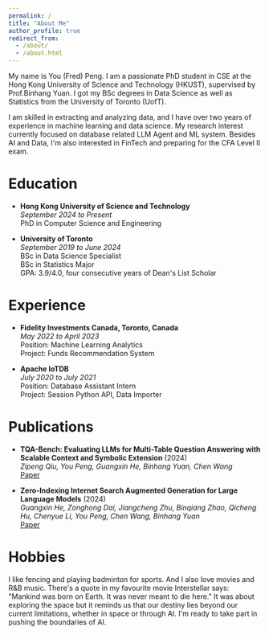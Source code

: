 ```yaml
---
permalink: /
title: "About Me"
author_profile: true
redirect_from: 
  - /about/
  - /about.html
---
```


My name is You (Fred) Peng. I am a passionate PhD student in CSE at the Hong Kong University of Science and Technology (HKUST), supervised by Prof.Binhang Yuan. I got my BSc degrees in Data Science as well as Statistics from the University of Toronto (UofT).

I am skilled in extracting and analyzing data, and I have over two years of experience in machine learning and data science. My research interest currently focused on database related LLM Agent and ML system. Besides AI and Data, I'm also interested in FinTech and preparing for the CFA Level II exam.

Education
======
- **Hong Kong University of Science and Technology**\
    *September 2024 to Present*\
    PhD in Computer Science and Engineering

- **University of Toronto**\
    *September 2019 to June 2024*\
    BSc in Data Science Specialist\
    BSc in Statistics Major\
    GPA: 3.9/4.0, four consecutive years of Dean's List Scholar

Experience
======
- **Fidelity Investments Canada, Toronto, Canada**\
    *May 2022 to April 2023*\
    Position: Machine Learning Analytics\
    Project: Funds Recommendation System

- **Apache IoTDB**\
    *July 2020 to July 2021*\
    Position: Database Assistant Intern\
    Project: Session Python API, Data Importer

Publications
======
- **TQA-Bench: Evaluating LLMs for Multi-Table Question Answering with Scalable Context and Symbolic Extension** (2024)\
    *Zipeng Qiu, You Peng, Guangxin He, Binhang Yuan, Chen Wang*\
    [Paper](https://doi.org/10.48550/arXiv.2411.19504)

- **Zero-Indexing Internet Search Augmented Generation for Large Language Models** (2024)\
    *Guangxin He, Zonghong Dai, Jiangcheng Zhu, Binqiang Zhao, Qicheng Hu, Chenyue Li, You Peng, Chen Wang, Binhang Yuan*\
    [Paper](https://doi.org/10.48550/arXiv.2411.19478)

Hobbies
======
I like fencing and playing badminton for sports. And I also love movies and R&B music. There's a quote in my favourite movie Interstellar says: "Mankind was born on Earth. It was never meant to die here." It was about exploring the space but it reminds us that our destiny lies beyond our current limitations, whether in space or through AI. I'm ready to take part in pushing the boundaries of AI.